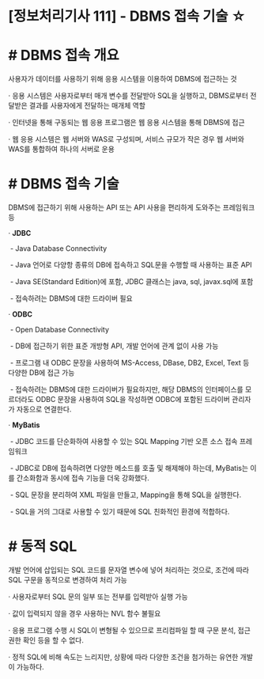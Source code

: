 

# [정보처리기사 111] - DBMS 접속 기술 ☆



# **#** DBMS 접속 개요

사용자가 데이터를 사용하기 위해 응용 시스템을 이용하여 DBMS에 접근하는 것



· 응용 시스템은 사용자로부터 매개 변수를 전달받아 SQL을 실행하고, DBMS로부터 전달받은 결과를 사용자에게 전달하는 매개체 역할

· 인터넷을 통해 구동되는 웹 응용 프로그램은 웹 응용 시스템을 통해 DBMS에 접근

· 웹 응용 시스템은 웹 서버와 WAS로 구성되며, 서비스 규모가 작은 경우 웹 서버와 WAS를 통합하여 하나의 서버로 운용



# **#** DBMS 접속 기술

DBMS에 접근하기 위해 사용하는 API 또는 API 사용을 편리하게 도와주는 프레임워크 등



· **JDBC**

​    \- Java Database Connectivity

​    \- Java 언어로 다양항 종류의 DB에 접속하고 SQL문을 수행할 때 사용하는 표준 API

​    \- Java SE(Standard Edition)에 포함, JDBC 클래스는 java, sql, javax.sql에 포함

​    \- 접속하려는 DBMS에 대한 드라이버 필요



· **ODBC**

​    \- Open Database Connectivity

​    \- DB에 접근하기 위한 표준 개방형 API, 개발 언어에 관계 없이 사용 가능

​    \- 프로그램 내 ODBC 문장을 사용하여 MS-Access, DBase, DB2, Excel, Text 등 다양한 DB에 접근 가능

​    \- 접속하려는 DBMS에 대한 드라이버가 필요하지만, 해당 DBMS의 인터페이스를 모르더라도 ODBC 문장을 사용하여 SQL을 작성하면 ODBC에 포함된 드라이버 관리자가 자동으로 연결한다.



· **MyBatis**

​    \- JDBC 코드를 단순화하여 사용할 수 있는 SQL Mapping 기반 오픈 소스 접속 프레임워크

​    \- JDBC로 DB에 접속하려면 다양한 메소드를 호출 및 해제해야 하는데, MyBatis는 이를 간소화함과 동시에 접속 기능을 더욱 강화했다.

​    \- SQL 문장을 분리하여 XML 파일을 만들고, Mapping을 통해 SQL을 실행한다.

​    \- SQL을 거의 그대로 사용할 수 있기 때문에 SQL 친화적인 환경에 적합하다.



# **# 동적 SQL**

개발 언어에 삽입되는 SQL 코드를 문자열 변수에 넣어 처리하는 것으로, 조건에 따라 SQL 구문을 동적으로 변경하여 처리 가능



· 사용자로부터 SQL 문의 일부 또는 전부를 입력받아 실행 가능

· 값이 입력되지 않을 경우 사용하는 NVL 함수 불필요

· 응용 프로그램 수행 시 SQL이 변형될 수 있으므로 프리컴파일 할 때 구문 분석, 접근 권한 확인 등을 할 수 없다.

· 정적 SQL에 비해 속도는 느리지만, 상황에 따라 다양한 조건을 첨가하는 유연한 개발이 가능하다.